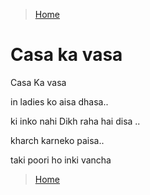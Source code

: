 >[Home](../README.md)

# Casa ka vasa

Casa Ka vasa

in ladies ko aisa dhasa..

ki inko nahi Dikh raha hai disa ..

kharch karneko paisa..

taki poori ho inki vancha


>[Home](../README.md)